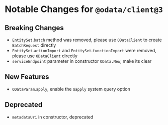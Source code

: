 # Notable Changes for `@odata/client@3`

## Breaking Changes

- `EntitySet`.`batch` method was removed, please use `ODataClient` to create `BatchRequest` directly
- `EntitySet`.`actionImport` and `EntitySet`.`functionImport` were removed, please use `ODataClient` directly
- `serviceEndpoint` parameter in constructor `OData.New`, make its clear

## New Features

- `ODataParam`.`apply`, enable the `$apply` system query option

## Deprecated

- `metadataUri` in constructor, deprecated
